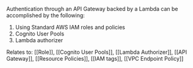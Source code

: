 
Authentication through an API Gateway backed by a Lambda can be accomplished by the following:

1. Using Standard AWS IAM roles and policies
2. Cognito User Pools
3. Lambda authorizer

Relates to: [[Role]], [[Cognito User Pools]], [[Lambda Authorizer]], [[API Gateway]], [[Resource Policies]], [[IAM tags]], [[VPC Endpoint Policy]]